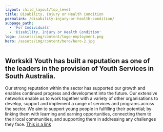 ```yaml
---
layout: child_layout/top_level
title: Disability, Injury or Health Condition
permalink: /disability-injury-or-health-condition/
subpage_path:
  - 'For Individuals'
  - 'Disability, Injury or Health Condition'
logo: /assets/img/content/logo-employment.png
hero: /assets/img/content/hero/hero-2.jpg
---
```


## Workskil Youth has built a reputation as one of the leaders in the provision of Youth Services in South Australia.

Our strong reputation within the sector has supported our growth and enables continued progress and development into the future. Our extensive networks enable us to work together with a variety of other organisations to develop, support and implement a range of services and programs across the sector. We aim to support young people in fulfilling their potential; by linking them with learning and earning opportunities, connecting them to their local communities, and supporting them in addressing any challenges they face. [This is a link](/)